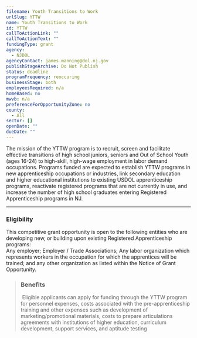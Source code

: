 ```yaml
---
filename: Youth Transitions to Work
urlSlug: YTTW
name: Youth Transitions to Work
id: YTTW
callToActionLink: ""
callToActionText: ""
fundingType: grant
agency:
  - NJDOL
agencyContact: james.manning@dol.nj.gov
publishStageArchive: Do Not Publish
status: deadline
programFrequency: reoccuring
businessStage: both
employeesRequired: n/a
homeBased: no
mwvb: n/a
preferenceForOpportunityZone: no
county:
  - All
sector: []
openDate: ""
dueDate: ""
---
```

The mission of the YTTW program is to recruit, screen and facilitate effective transitions of high school juniors, seniors and Out of School Youth (ages 16-24) to high-skill, high-wage employment in labor demand occupations. Programs funded are expected to establish YTTW programs in new apprenticeship occupations or industries, link secondary education and higher educational institutions to existing USDOL apprenticeship programs, reactivate registered programs that are not currently in use, and increase the number of high school graduates entering Registered Apprenticeship programs in NJ.

---
### E﻿ligibility

This competitive grant opportunity is open to the following entities who are developing new, or building upon existing Registered Apprenticeship programs:\
Any employer; Employer / Trade Associations; Any labor organization which represents workers in the occupation for which the apprentices will be trained; and any other organization as listed within the Notice of Grant Opportunity.

>### B﻿enefits
>﻿
>Eligible applicants can apply for funding through the YTTW program for personnel expenses, costs associated with the pre-apprenticeship training and other expenses such as development of marketing/promotional materials, costs to prepare articulations agreements with institutions of higher education, curriculum development, support services, and aptitude testing